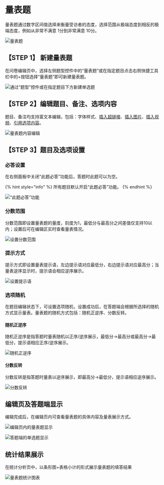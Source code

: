 # 量表题

量表题通过数字区间值选择来衡量受访者的态度，选择范围从极端态度到相反的极端态度，例如从非常不满意 1分到非常满意 10分。

![&#x91CF;&#x8868;&#x9898;](../.gitbook/assets/image%20%2873%29.png)

## 【STEP 1】 新建量表题

在问卷编辑页中，选择左侧题型控件中的“量表题”或在指定题目点击右侧快捷工具栏中的+按钮选择“量表题”即可新建量表题。

![&#x901A;&#x8FC7;&#x201C;&#x9898;&#x578B;&#x201D;&#x63A7;&#x4EF6;&#x6216;&#x5728;&#x6307;&#x5B9A;&#x9898;&#x76EE;&#x4E0B;&#x65B9;&#x65B0;&#x5EFA;&#x5355;&#x9009;&#x9898;](../.gitbook/assets/image%20%28156%29.png)

## 【STEP 2】编辑题目、备注、选项内容

题目、备注均支持富文本编辑，包括：字体样式、[插入超链接](../cao-zuo-zhi-yin/wen-juan-bian-ji/cha-ru-chao-lian-jie.md)、[插入图片](../cao-zuo-zhi-yin/wen-juan-bian-ji/cha-ru-tu-pian.md)、[插入视频](../cao-zuo-zhi-yin/wen-juan-bian-ji/cha-ru-shi-pin.md)、[引用选项内容](../cao-zuo-zhi-yin/wen-juan-bian-ji/nei-rong-yin-yong.md)。

![&#x91CF;&#x8868;&#x9898;&#x5185;&#x5BB9;&#x7F16;&#x8F91;](../.gitbook/assets/image%20%28194%29.png)

## 【STEP 3】题目及选项设置

### 必答设置

在右侧面板中关闭“此题必答”功能后，答题时此题可以为空。

{% hint style="info" %}
所有题目默认开启“此题必答”功能。
{% endhint %}

![&#x201C;&#x6B64;&#x9898;&#x5FC5;&#x7B54;&#x201D;&#x529F;&#x80FD;](../.gitbook/assets/image%20%28255%29.png)

### 分数范围

分数范围即设置量表题的量度，刻度为1，最低分与最高分之间差值仅支持10以内；设置后可在编辑区实时查看量表情况。

![&#x8BBE;&#x7F6E;&#x5206;&#x6570;&#x8303;&#x56F4;](../.gitbook/assets/image%20%2879%29.png)

### 提示方式

提示方式即设置量表提示语，左边提示语对应最低分，右边提示语对应最高分；当量表逆序显示时，提示语会相应逆序展示。

![&#x8BBE;&#x7F6E;&#x63D0;&#x793A;&#x8BED;](../.gitbook/assets/image%20%28250%29.png)

### 选项随机

在题目编辑状态下，可设置选项随机，设置成功后，在答题端会根据所选择的随机方式显示量表。量表题的随机方式包括：随机正逆序、分数反转。

#### 随机正逆序

随机正逆序是指答题时量表随机以正序/逆序展示，最低分-&gt;最高分或最高分-&gt;最低分，提示语相应正序/逆序展示。

![&#x968F;&#x673A;&#x6B63;&#x9006;&#x5E8F;](../.gitbook/assets/image%20%28127%29.png)

#### 分数反转

分数反转是指答题时量表以逆序展示，即最高分-&gt;最低分，提示语相应逆序展示。

![&#x5206;&#x6570;&#x53CD;&#x8F6C;](../.gitbook/assets/image%20%28193%29.png)

## 编辑页及答题端显示

编辑完成后，在编辑页内可查看量表题的具体内容及量表展示方式。

![&#x7F16;&#x8F91;&#x9875;&#x5185;&#x7684;&#x91CF;&#x8868;&#x9898;&#x663E;&#x793A;](../.gitbook/assets/image%20%28243%29.png)

![&#x7B54;&#x9898;&#x7AEF;&#x7684;&#x5355;&#x9009;&#x9898;&#x663E;&#x793A;](../.gitbook/assets/image%20%2870%29.png)

## 统计结果展示

在统计分析页中，以条形图+表格小计的形式展示量表题的填答结果

![&#x91CF;&#x8868;&#x9898;&#x7EDF;&#x8BA1;&#x56FE;&#x8868;](../.gitbook/assets/image%20%2864%29.png)



